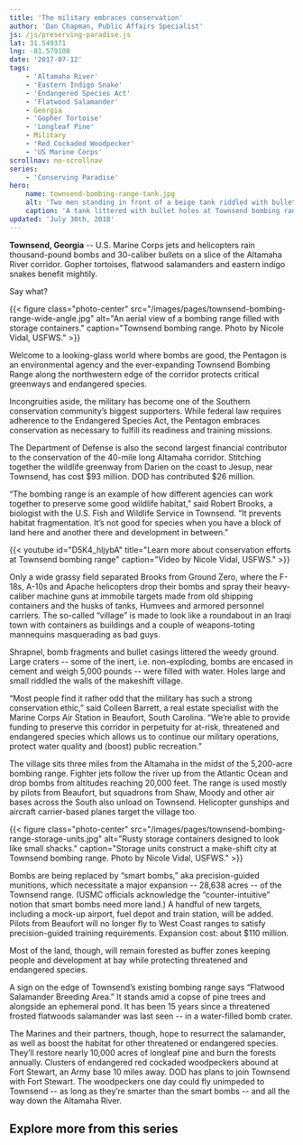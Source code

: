 ```yaml
---
title: 'The military embraces conservation'
author: 'Dan Chapman, Public Affairs Specialist'
js: /js/preserving-paradise.js
lat: 31.549371
lng: -81.579108
date: '2017-07-12'
tags:
    - 'Altamaha River'
    - 'Eastern Indigo Snake'
    - 'Endangered Species Act'
    - 'Flatwood Salamander'
    - Georgia
    - 'Gopher Tortoise'
    - 'Longleaf Pine'
    - Military
    - 'Red Cockaded Woodpecker'
    - 'US Marine Corps'
scrollnav: no-scrollnav
series:
    - 'Conserving Paradise'
hero:
    name: townsend-bombing-range-tank.jpg
    alt: 'Two men standing in front of a beige tank riddled with bullet holes.'
    caption: 'A tank littered with bullet holes at Townsend bombing range. Photo by Nicolve Vidal, USFWS.'
updated: 'July 30th, 2018'
---
```


**Townsend, Georgia** -- U.S. Marine Corps jets and helicopters rain thousand-pound bombs and 30-caliber bullets on a slice of the Altamaha River corridor. Gopher tortoises, flatwood salamanders and eastern indigo snakes benefit mightily.
 
Say what?

{{< figure class="photo-center" src="/images/pages/townsend-bombing-range-wide-angle.jpg" alt="An aerial view of a bombing range filled with storage containers." caption="Townsend bombing range. Photo by Nicole Vidal, USFWS." >}}
 
Welcome to a looking-glass world where bombs are good, the Pentagon is an environmental agency and the ever-expanding Townsend Bombing Range along the northwestern edge of the corridor protects critical greenways and endangered species.
 
Incongruities aside, the military has become one of the Southern conservation community’s biggest supporters. While federal law requires adherence to the Endangered Species Act, the Pentagon embraces conservation as necessary to fulfill its readiness and training missions. 
 
The Department of Defense is also the second largest financial contributor to the conservation of the 40-mile long Altamaha corridor. Stitching together the wildlife greenway from Darien on the coast to Jesup, near Townsend, has cost $93 million. DOD has contributed $26 million. 
 
“The bombing range is an example of how different agencies can work together to preserve some good wildlife habitat,” said Robert Brooks, a biologist with the U.S. Fish and Wildlife Service in Townsend. “It prevents habitat fragmentation. It’s not good for species when you have a block of land here and another there and development in between.”

{{< youtube id="D5K4_hljybA" title="Learn more about conservation efforts at Townsend bombing range" caption="Video by Nicole Vidal, USFWS." >}}
 
Only a wide grassy field separated Brooks from Ground Zero, where the F-18s, A-10s and Apache helicopters drop their bombs and spray their heavy-caliber machine guns at immobile targets made from old shipping containers and the husks of tanks, Humvees and armored personnel carriers. The so-called “village” is made to look like a roundabout in an Iraqi town with containers as buildings and a couple of weapons-toting mannequins masquerading as bad guys.
 
Shrapnel, bomb fragments and bullet casings littered the weedy ground. Large craters -- some of the inert, i.e. non-exploding, bombs are encased in cement and weigh 5,000 pounds -- were filled with water. Holes large and small riddled the walls of the makeshift village.
 
“Most people find it rather odd that the military has such a strong conservation ethic,” said Colleen Barrett, a real estate specialist with the Marine Corps Air Station in Beaufort, South Carolina. “We’re able to provide funding to preserve this corridor in perpetuity for at-risk, threatened and endangered species which allows us to continue our military operations, protect water quality and (boost) public recreation.”
 
The village sits three miles from the Altamaha in the midst of the 5,200-acre bombing range. Fighter jets follow the river up from the Atlantic Ocean and drop bombs from altitudes reaching 20,000 feet. The range is used mostly by pilots from Beaufort, but squadrons from Shaw, Moody and other air bases across the South also unload on Townsend. Helicopter gunships and aircraft carrier-based planes target the village too.

{{< figure class="photo-center" src="/images/pages/townsend-bombing-range-storage-units.jpg" alt="Rusty storage containers designed to look like small shacks." caption="Storage units construct a make-shift city at Townsend bombing range. Photo by Nicole Vidal, USFWS." >}}
 
Bombs are being replaced by “smart bombs,” aka precision-guided munitions, which necessitate a major expansion -- 28,638 acres -- of the Townsend range. (USMC officials acknowledge the “counter-intuitive” notion that smart bombs need more land.) A handful of new targets, including a mock-up airport, fuel depot and train station, will be added. Pilots from Beaufort will no longer fly to West Coast ranges to satisfy precision-guided training requirements. Expansion cost: about $110 million.
 
Most of the land, though, will remain forested as buffer zones keeping people and development at bay while protecting threatened and endangered species. 
 
A sign on the edge of Townsend’s existing bombing range says “Flatwood Salamander Breeding Area.” It stands amid a copse of pine trees and alongside an ephemeral pond. It has been 15 years since a threatened  frosted flatwoods salamander was last seen -- in a water-filled bomb crater.
 
The Marines and their partners, though, hope to resurrect the salamander, as well as boost the habitat for other threatened or endangered species. They’ll restore nearly 10,000 acres of longleaf pine and burn the forests annually. Clusters of endangered red cockaded woodpeckers abound at Fort Stewart, an Army base 10 miles away. DOD has plans to join Townsend with Fort Stewart. The woodpeckers one day could fly unimpeded to Townsend -- as long as they’re smarter than the smart bombs -- and all the way down the Altamaha River.

## Explore more from this series

<div id='map' style="height: 60vh;"></div>

***Note:** Green areas on the map represent protected local, state and federal lands.

